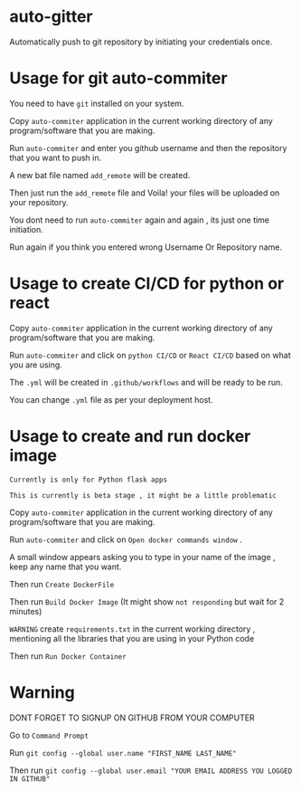 # auto-gitter
Automatically push to git repository by initiating your credentials once.

# Usage for git auto-commiter
You need to have ```git``` installed on your system.

Copy ```auto-commiter``` application in the current working directory of any program/software that you are making.

Run ```auto-commiter``` and enter you github username and then the repository that you want to push in.

A new bat file named ```add_remote``` will be created.

Then just run the ```add_remote``` file and Voila! your files will be uploaded on your repository.

You dont need to run ```auto-commiter``` again and again , its just one time initiation.

Run again if you think you entered wrong Username Or Repository name.

# Usage to create CI/CD for python or react

Copy ```auto-commiter``` application in the current working directory of any program/software that you are making.

Run ```auto-commiter``` and click on ```python CI/CD``` or ```React CI/CD``` based on what you are using.

The ```.yml``` will be created in ```.github/workflows``` and will be ready to be run.

You can change ```.yml``` file as per your deployment host.

# Usage to create and run docker image 

```Currently is only for Python flask apps```

```This is currently is beta stage , it might be a little problematic```

Copy ```auto-commiter``` application in the current working directory of any program/software that you are making.

Run ```auto-commiter``` and click on ```Open docker commands window``` .

A small window appears asking you to type in your name of the image , keep any name that you want.

Then run ```Create DockerFile```

Then run ```Build Docker Image``` (It might show ```not responding``` but wait for 2 minutes)

```WARNING``` create ```requirements.txt``` in the current working directory , mentioning all the libraries that you are using in your Python code

Then run ```Run Docker Container```

# Warning

DONT FORGET TO SIGNUP ON GITHUB FROM YOUR COMPUTER

Go to ```Command Prompt```

Run ```git config --global user.name "FIRST_NAME LAST_NAME"```

Then run ```git config --global user.email "YOUR EMAIL ADDRESS YOU LOGGED IN GITHUB"```

